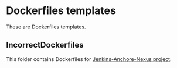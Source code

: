 # Dockerfiles templates
These are Dockerfiles templates.

## IncorrectDockerfiles
This folder contains Dockerfiles for [Jenkins-Anchore-Nexus project](https://github.com/UZabauski/Jenkins-Anchore-Nexus).
